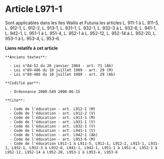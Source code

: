 # Article L971-1

Sont applicables dans les îles Wallis et Futuna les articles L. 911-1 à L. 911-5, L. 912-1, L. 912-2, L. 913-1, L. 931-1, L.
932-1, L. 932-3 à L. 932-6, L. 941-1, L. 942-1, L. 951-1 à L. 951-4, L. 952-1 à L. 952-12, L. 952-14 à L. 952-20, L. 953-1 à
L. 953-4, L. 953-6.

**Liens relatifs à cet article**

	**Anciens textes**:

	  - Loi n°84-52 du 26 janvier 1984 - art. 71 (Ab)
	  - Loi n°89-486 du 10 juillet 1989 - art. 29 (M)
	  - Loi n°89-486 du 10 juillet 1989 - art. 29 (Ab)

	**Codifié par**:

	  - Ordonnance 2000-549 2000-06-15

	**Cite**:

	  - Code de l'éducation - art. L912-1 (M)
	  - Code de l'éducation - art. L912-2 (V)
	  - Code de l'éducation - art. L913-1 (M)
	  - Code de l'éducation - art. L931-1 (V)
	  - Code de l'éducation - art. L932-1 (V)
	  - Code de l'éducation - art. L941-1 (V)
	  - Code de l'éducation - art. L942-1 (Ab)
	  - Code de l'éducation - art. L953-6 (M)
	  - Code de l'éducation L911-1 à L911-5, L912-1, L912-2, L913-1, L931-1, L932-1, L932-3 à L932-6, L941-1, L942-1, L951-1 à L951-4, L952-1 à L952-12, L952-14 à L952-20, L953-1 à L953-4, L953-6
